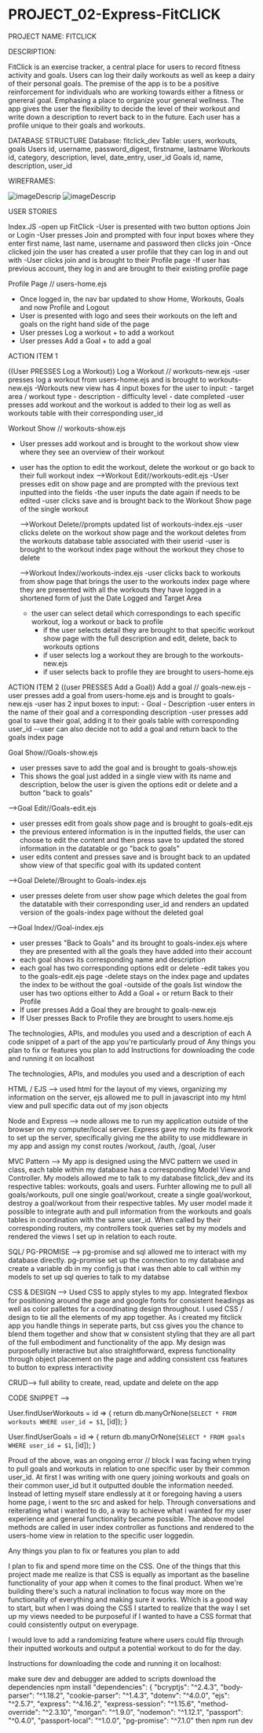 # PROJECT_02-Express-FitCLICK

PROJECT NAME: FITCLICK

DESCRIPTION: 

FitClick is an exercise tracker, a central place for users to record fitness activity and goals. Users can log their daily workouts as well as keep a dairy of their personal goals. The premise of the app is to be a positive reinforcement for individuals who are working towards either a fitness or gnereral goal. Emphasing a place to organize your general wellness. The app gives the user the flexibility to decide the level of their workout and write down a description to revert back to in the future. Each user has a profile unique to their goals and workouts. 

DATABASE STRUCTURE
Database: fitclick_dev
Table: users, workouts, goals 
Users
id, username, password_digest, firstname, lastname
Workouts
id, category, description, level, date_entry, user_id
Goals
id, name, description, user_id


WIREFRAMES: 

![imageDescrip](https://i.imgur.com/kEaWPlg.jpg)
![imageDescrip](https://i.imgur.com/wSdq3si.jpg)

USER STORIES
 
 Index.JS
 -open up FitClick
 -User is presented with two button options Join or Login
 -User presses Join and prompted with four input boxes where they enter first name, last name, username and password then clicks join
 -Once clicked join the user has created a user profile that they can log in and out with
 -User clicks join and is brought to their Profile page
 -If user has previous account, they log in and are brought to their existing profile page

Profile Page // users-home.ejs
- Once logged in, the nav bar updated to show Home, Workouts, Goals and now Profile and Logout 
- User is presented with logo and sees their workouts on the left and goals on the right hand side of the page
- User presses Log a workout + to add a workout
- User presses Add a Goal + to add a goal

ACTION ITEM 1

((User PRESSES Log a Workout))
Log a Workout // workouts-new.ejs
-user presses log a workout from users-home.ejs and is brought to workouts-new.ejs
-Workouts new view  has 4 input boxes for the user to input:
    - target area / workout type
    - description
    - difficulty level 
    - date completed
-user presses add workout and the workout is added to their log as well as workouts table with their corresponding user_id

Workout Show // workouts-show.ejs
- User presses add workout and is brought to the workout show view where they see an overview of their workout
- user has the option to edit the workout, delete the workout or go back to their full workout index
    -->Workout Edit//workouts-edit.ejs
    -User presses edit on show page and are prompted with the previous text inputted into the fields
    -the user inputs the date again if needs to be edited
    -user clicks save and is brought back to the Workout Show page of the single workout

    -->Workout Delete//prompts updated list of workouts-index.ejs
    -user clicks delete on the workout show page and the workout deletes from the workouts database table associated with their userid
    -user is brought to the workout index page without the workout they chose to delete 

    -->Workout Index//workouts-index.ejs
    -user clicks back to workouts from show page that brings the user to the workouts index page where they are presented with all the workouts they have logged in a shortened form of just the Date Logged and Target Area
    - the user can select detail which correspondings to each specific workout, log a workout or back to profile
        - if the user selects detail they are brought to that specific workout show page with the full description and edit, delete, back to workouts options
        - if user selects log a workout they are brough to the workouts-new.ejs
        - if user selects back to profile they are brought to users-home.ejs

ACTION ITEM 2
((user PRESSES Add a Goal))
Add a goal // goals-new.ejs
-user presses add a goal from users-home.ejs and is brought to goals-new.ejs
-user has 2 input boxes to input:
    - Goal
    - Description
-user enters in the name of their goal and a corresponding description 
-user presses add goal to save their goal, adding it to their goals table with corresponding user_id
--user can also decide not to add a goal and return back to the goals index page

Goal Show//Goals-show.ejs
- user presses save to add the goal and is brought to goals-show.ejs
- This shows the goal just added in a single view with its name and description, below the user is given the options edit or delete and a button "back to goals"

-->Goal Edit//Goals-edit.ejs
- user presses edit from goals show page and is brought to goals-edit.ejs
- the previous entered information is in the inputted fields, the user can choose to edit the content and then press save to updated the stored information in the datatable or go "back to goals" 
- user edits content and presses save and is brought back to an updated show view of that specific goal with its updated content 

-->Goal Delete//Brought to Goals-index.ejs
- user presses delete from user show page which deletes the goal from the datatable with their corresponding user_id and renders an updated version of the goals-index page without the deleted goal

-->Goal Index//Goal-index.ejs
- user presses "Back to Goals" and its brought to goals-index.ejs where they are presented with all the goals they have added into their account
- each goal shows its corresponding name and description
- each goal has two corresponding options edit or delete
-edit takes you to the goals-edit.ejs page
-delete stays on the index page and updates the index to be without the goal 
-outside of the goals list window the user has two options either to Add a Goal + or return Back to their Profile
- If user presses Add a Goal they are brought to goals-new.ejs
- If User presses Back to Profile they are brought to users.home.ejs



The technologies, APIs, and modules you used and a description of each
A code snippet of a part of the app you're particularly proud of
Any things you plan to fix or features you plan to add
Instructions for downloading the code and running it on localhost

The technologies, APIs, and modules you used and a description of each

HTML / EJS --> used html for the layout of my views, organizing my information on the server, ejs allowed me to pull in javascript into my html view and pull specific data out of my json objects

Node and Express --> node allows me to run my application outside of the browser on my computer/local server. Express gave my node its framework to set up the server, specifically giving me the ability to use middleware in my app and assign my const routes /workout, /auth, /goal, /user

MVC Pattern --> My app is designed using the MVC pattern we used in class, each table within my database has a corresponding Model View and Controller. My models allowed me to talk to my database fitclick_dev and its respective tables: workouts, goals and users. Furhter allowing me to pull all goals/workouts, pull one single goal/workout, create a single goal/workout, destroy a goal/workout from their respective tables. My user model made it possible to integrate auth and pull information from the workouts and goals tables in coordination with the same user_id. When called by their corresponding routers, my controllers took queries set by my models and rendered the views I set up in relation to each route. 

SQL/ PG-PROMISE --> pg-promise and sql allowed me to interact with my database directly. pg-promise set up the connection to my database and create a variable db in my config.js that i was then able to call within my models to set up sql queries to talk to my databse

CSS & DESIGN --> Used CSS to apply styles to my app. Integrated flexbox for positioning around the page and google fonts for consistent headings as well as color pallettes for a coordinating design throughout. I used CSS / design to tie all the elements of my app together. As i created my fitclick app you handle things in seperate parts, but css gives you the chance to blend them together and show that w consistent styling that they are all part of the full embodiment and functionality of the app. My design was purposefully interactive but also straightforward, express functionality through object placement on the page and adding consistent css features to button to express interactivity 

CRUD--> full ability to create, read, update and delete on the app

CODE SNIPPET --> 

User.findUserWorkouts = id => {
  return db.manyOrNone(`
    SELECT * FROM workouts
    WHERE user_id = $1
    `, [id]);
    }

User.findUserGoals = id => {
  return db.manyOrNone(`
    SELECT * FROM goals
    WHERE user_id = $1
    `, [id]);
    }

Proud of the above, was an ongoing error // block I was facing when trying to pull goals and workouts in relation to one specific user by their common user_id. At first I was writing with one query joining workouts and goals on their common user_id but it outputted double the information needed. Instead of letting myself stare endlessly at it or foregoing having a users home page, i went to the src and asked for help. Through conversations and reiterating what i wanted to do, a way to achieve what i wanted for my user experience and general functionality became possible. The above model methods are called in user index controller as functions and rendered to the users-home view in relation to the specific user loggedin. 

Any things you plan to fix or features you plan to add

I plan to fix and spend more time on the CSS. One of the things that this project made me realize is that CSS is equally as important as the baseline functionality of your app when it comes to the final product. When we're building there's such a natural inclination to focus way more on the functionality of everything and making sure it works. Which is a good way to start, but when I was doing the CSS I started to realize that the way I set up my views needed to be purposeful if I wanted to have a CSS format that could consistently output on everypage. 

I would love to add a randomizing feature where users could flip through their inputted workouts and output a potential workout to do for the day.  

Instructions for downloading the code and running it on localhost:

make sure dev and debugger are added to scripts
download the dependencies
npm install 
"dependencies": {
    "bcryptjs": "^2.4.3",
    "body-parser": "^1.18.2",
    "cookie-parser": "^1.4.3",
    "dotenv": "^4.0.0",
    "ejs": "^2.5.7",
    "express": "^4.16.2",
    "express-session": "^1.15.6",
    "method-override": "^2.3.10",
    "morgan": "^1.9.0",
    "nodemon": "^1.12.1",
    "passport": "^0.4.0",
    "passport-local": "^1.0.0",
    "pg-promise": "^7.1.0"
then npm run dev

